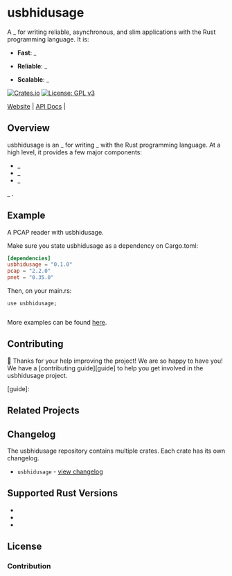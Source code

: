 # usbhidusage

A _ for writing reliable, asynchronous, and slim applications with
the Rust programming language. It is:

* **Fast**: _

* **Reliable**: _
* **Scalable**: _

[![Crates.io][crates-badge]][crates-url]
[![License: GPL v3](https://img.shields.io/badge/License-GPLv3-blue.svg)](https://www.gnu.org/licenses/gpl-3.0)

[crates-badge]: https://img.shields.io/crates/v/usbhidusage.svg
[crates-url]: https://crates.io/crates/usbhidusage

[Website](https://) |
[API Docs](https://docs.rs/usbhidusage) |


## Overview

usbhidusage is an _ for writing _ with the Rust programming language. At a high
level, it provides a few major components:

* _
* _
* _

_ .

## Example

A PCAP reader with usbhidusage.

Make sure you state usbhidusage as a dependency on Cargo.toml:

```toml
[dependencies]
usbhidusage = "0.1.0"
pcap = "2.2.0"
pnet = "0.35.0"
```
Then, on your main.rs:

```rust,no_run
use usbhidusage;


```

More examples can be found [here][examples].

[examples]: https://github.com/Cry-Tokyo/usbhidusage/tree/master/examples

## Contributing

:balloon: Thanks for your help improving the project! We are so happy to have
you! We have a [contributing guide][guide] to help you get involved in the usbhidusage
project.

[guide]:

## Related Projects



## Changelog

The usbhidusage repository contains multiple crates. Each crate has its own changelog.

 * `usbhidusage` - [view changelog](https://github.com/Cry-Tokyo/usbhidusage/blob/master/usbhidusage/CHANGELOG.md)

## Supported Rust Versions

*
*
*




## License


### Contribution
